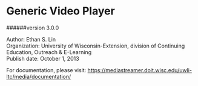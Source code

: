 # Generic Video Player
######version 3.0.0

Author: Ethan S. Lin<br />
Organization: University of Wisconsin-Extension, division of Continuing Education, Outreach & E-Learning<br />
Publish date: October 1, 2013

For documentation, please visit: https://mediastreamer.doit.wisc.edu/uwli-ltc/media/documentation/
